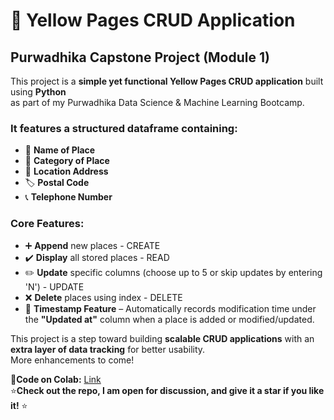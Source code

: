# 🚀 Yellow Pages CRUD Application 
## Purwadhika Capstone Project (Module 1)
This project is a **simple yet functional Yellow Pages CRUD application** built using **Python**  
as part of my Purwadhika Data Science & Machine Learning Bootcamp. 

### It features a structured dataframe containing:
- 📌 **Name of Place**
- 🏢 **Category of Place**
- 📍 **Location Address**
- 🏷️ **Postal Code**
- 📞 **Telephone Number**

### Core Features:
- ➕ **Append** new places - CREATE
- ✔️ **Display** all stored places - READ
- ✏️ **Update** specific columns (choose up to 5 or skip updates by entering 'N') - UPDATE
- ❌ **Delete** places using index - DELETE
- 📅 **Timestamp Feature** – Automatically records modification time under the **"Updated at"** column when a place is added or modified/updated.

This project is a step toward building **scalable CRUD applications** with an **extra layer of data tracking** for better usability.  
More enhancements to come!

🔗**Code on Colab:** [Link](https://colab.research.google.com/drive/1bbjG6XXmgMZZML5l7XZG2XahSHd31H_F?usp=sharing)  
⭐**Check out the repo, I am open for discussion, and give it a star if you like it!** ⭐
